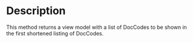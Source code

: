 # **Description**
This method returns a view model with a list of DocCodes to be shown in the first shortened listing of DocCodes.